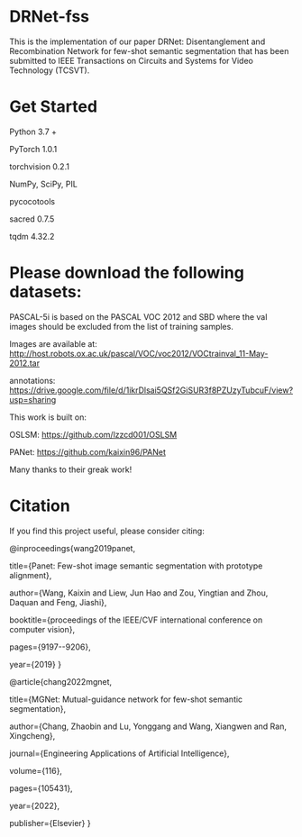 # DRNet-fss
This is the implementation of our paper DRNet: Disentanglement and Recombination Network for few-shot semantic segmentation that has been submitted to IEEE Transactions on Circuits and Systems for Video Technology (TCSVT).
# Get Started

Python 3.7 +

PyTorch 1.0.1

torchvision 0.2.1

NumPy, SciPy, PIL

pycocotools

sacred 0.7.5

tqdm 4.32.2

# Please download the following datasets: 

PASCAL-5i is based on the PASCAL VOC 2012 and SBD where the val images should be excluded from the list of training samples.

Images are available at: http://host.robots.ox.ac.uk/pascal/VOC/voc2012/VOCtrainval_11-May-2012.tar

annotations: https://drive.google.com/file/d/1ikrDlsai5QSf2GiSUR3f8PZUzyTubcuF/view?usp=sharing

This work is built on:

OSLSM: https://github.com/lzzcd001/OSLSM

PANet: https://github.com/kaixin96/PANet

Many thanks to their greak work!

# Citation
If you find this project useful, please consider citing:

@inproceedings{wang2019panet,

  title={Panet: Few-shot image semantic segmentation with prototype alignment},
  
  author={Wang, Kaixin and Liew, Jun Hao and Zou, Yingtian and Zhou, Daquan and Feng, Jiashi},
  
  booktitle={proceedings of the IEEE/CVF international conference on computer vision},
  
  pages={9197--9206},
  
  year={2019}
}

@article{chang2022mgnet,

  title={MGNet: Mutual-guidance network for few-shot semantic segmentation},
  
  author={Chang, Zhaobin and Lu, Yonggang and Wang, Xiangwen and Ran, Xingcheng},
  
  journal={Engineering Applications of Artificial Intelligence},
  
  volume={116},
  
  pages={105431},
  
  year={2022},
  
  publisher={Elsevier}
}
